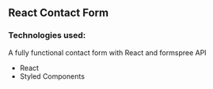 ## React Contact Form

### Technologies used:

A fully functional contact form with React and formspree API


- React
- Styled Components

